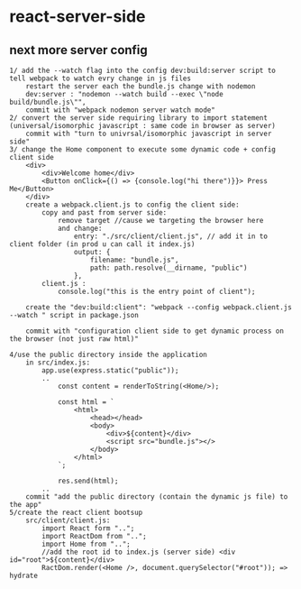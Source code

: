 # react-server-side

## next more server config

    1/ add the --watch flag into the config dev:build:server script to tell webpack to watch evry change in js files
        restart the server each the bundle.js change with nodemon
        dev:server : "nodemon --watch build --exec \"node build/bundle.js\"",
        commit with "webpack nodemon server watch mode"
    2/ convert the server side requiring library to import statement (universal/isomorphic javascript : same code in browser as server)
        commit with "turn to univrsal/isomorphic javascript in server side"
    3/ change the Home component to execute some dynamic code + config client side
        <div>
            <div>Welcome home</div>
            <Button onClick={() => {console.log("hi there")}}> Press Me</Button>
        </div>
        create a webpack.client.js to config the client side:
            copy and past from server side:
                remove target //cause we targeting the browser here
                and change:
                    entry: "./src/client/client.js", // add it in to client folder (in prod u can call it index.js)
                    output: {
                        filename: "bundle.js",
                        path: path.resolve(__dirname, "public")
                    },
            client.js :
                console.log("this is the entry point of client");

        create the "dev:build:client": "webpack --config webpack.client.js --watch " script in package.json

        commit with "configuration client side to get dynamic process on the browser (not just raw html)"

    4/use the public directory inside the application
        in src/index.js:
            app.use(express.static("public"));
            ..
                const content = renderToString(<Home/>);

                const html = `
                    <html>
                        <head></head>
                        <body>
                            <div>${content}</div>
                            <script src="bundle.js"></>
                        </body>
                    </html>
                `;

                res.send(html);
            ..
        commit "add the public directory (contain the dynamic js file) to the app"
    5/create the react client bootsup
        src/client/client.js:
            import React form "..";
            import ReactDom from "..";
            import Home from "..";
            //add the root id to index.js (server side) <div id="root">${content}</div>
            RactDom.render(<Home />, document.querySelector("#root")); => hydrate
